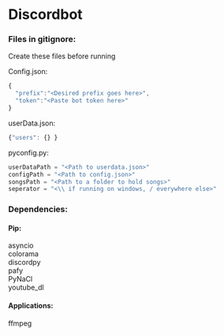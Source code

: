 # Discordbot

### Files in gitignore:

Create these files before running

Config.json: 
```javascript
{
  "prefix":"<Desired prefix goes here>",
  "token":"<Paste bot token here>"
}
```

userData.json:
```javascript
{"users": {} }
```

pyconfig.py:

```python
userDataPath = "<Path to userdata.json>"
configPath = "<Path to config.json>"
songsPath = "<Path to a folder to hold songs>"
seperator = "<\\ if running on windows, / everywhere else>"
```

### Dependencies:

#### Pip:
asyncio<br>
colorama<br>
discordpy<br>
pafy<br>
PyNaCl<br>
youtube_dl<br>

#### Applications:
ffmpeg<br>

